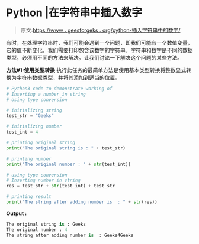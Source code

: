 # Python |在字符串中插入数字

> 原文:[https://www . geesforgeks . org/python-插入字符串中的数字/](https://www.geeksforgeeks.org/python-insert-a-number-in-string/)

有时，在处理字符串时，我们可能会遇到一个问题，即我们可能有一个数值变量，它的值不断变化，我们需要打印包含该数字的字符串。字符串和数字是不同的数据类型，必须用不同的方法来解决。让我们讨论一下解决这个问题的某些方法。

**方法#1:使用类型转换**
执行此任务的最简单方法是使用基本类型转换将整数显式转换为字符串数据类型，并将其添加到适当的位置。

```py
# Python3 code to demonstrate working of
# Inserting a number in string 
# Using type conversion

# initializing string 
test_str = "Geeks"

# initializing number
test_int = 4 

# printing original string 
print("The original string is : " + test_str)

# printing number
print("The original number : " + str(test_int))

# using type conversion
# Inserting number in string 
res = test_str + str(test_int) + test_str

# printing result 
print("The string after adding number is  : " + str(res))
```

**Output :**

```py
The original string is : Geeks
The original number : 4
The string after adding number is  : Geeks4Geeks

```